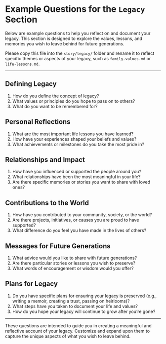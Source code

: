 # Example Questions for the `Legacy` Section

Below are example questions to help you reflect on and document your legacy. This section is designed to explore the values, lessons, and memories you wish to leave behind for future generations.

Please copy this file into the `story/legacy/` folder and rename it to reflect specific themes or aspects of your legacy, such as `family-values.md` or `life-lessons.md`.

---

## **Defining Legacy**
1. How do you define the concept of legacy?
2. What values or principles do you hope to pass on to others?
3. What do you want to be remembered for?

## **Personal Reflections**
1. What are the most important life lessons you have learned?
2. How have your experiences shaped your beliefs and values?
3. What achievements or milestones do you take the most pride in?

## **Relationships and Impact**
1. How have you influenced or supported the people around you?
2. What relationships have been the most meaningful in your life?
3. Are there specific memories or stories you want to share with loved ones?

## **Contributions to the World**
1. How have you contributed to your community, society, or the world?
2. Are there projects, initiatives, or causes you are proud to have supported?
3. What difference do you feel you have made in the lives of others?

## **Messages for Future Generations**
1. What advice would you like to share with future generations?
2. Are there particular stories or lessons you wish to preserve?
3. What words of encouragement or wisdom would you offer?

## **Plans for Legacy**
1. Do you have specific plans for ensuring your legacy is preserved (e.g., writing a memoir, creating a trust, passing on heirlooms)?
2. What steps have you taken to document your life and values?
3. How do you hope your legacy will continue to grow after you’re gone?

---

These questions are intended to guide you in creating a meaningful and reflective account of your legacy. Customize and expand upon them to capture the unique aspects of what you wish to leave behind.
